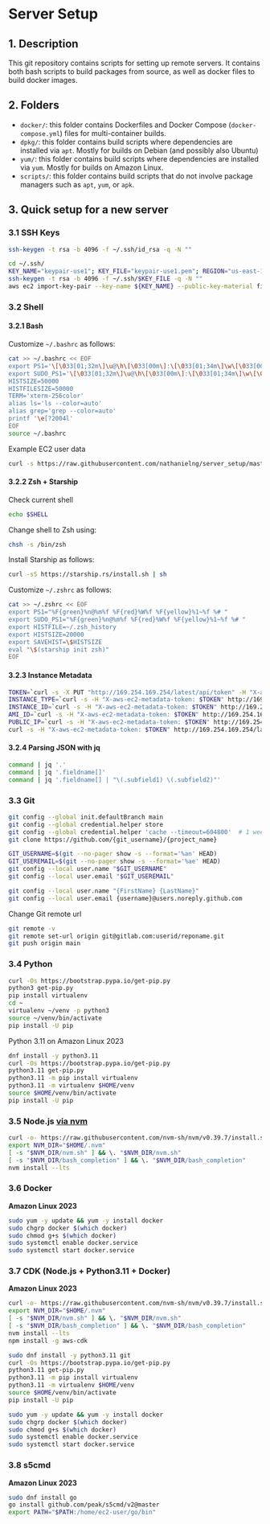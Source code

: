 # Server Setup

## 1. Description

This git repository contains scripts for setting up remote servers.
It contains both bash scripts to build packages from source,
as well as docker files to build docker images.

## 2. Folders

- `docker/`: this folder contains Dockerfiles and Docker Compose (`docker-compose.yml`) files
  for multi-container builds.
- `dpkg/`: this folder contains build scripts where dependencies are installed via `apt`.
  Mostly for builds on Debian (and possibly also Ubuntu)
- `yum/`: this folder contains build scripts where dependencies are installed via `yum`.
  Mostly for builds on Amazon Linux.
- `scripts/`: this folder contains build scripts that do not involve package managers
  such as `apt`, `yum`, or `apk`.


## 3. Quick setup for a new server

### 3.1 SSH Keys

```bash
ssh-keygen -t rsa -b 4096 -f ~/.ssh/id_rsa -q -N ""
```

```bash
cd ~/.ssh/
KEY_NAME="keypair-use1"; KEY_FILE="keypair-use1.pem"; REGION="us-east-1"
ssh-keygen -t rsa -b 4096 -f ~/.ssh/$KEY_FILE -q -N ""
aws ec2 import-key-pair --key-name ${KEY_NAME} --public-key-material fileb://${KEY_FILE}.pub --region ${REGION}
```

### 3.2 Shell

#### 3.2.1 Bash

Customize `~/.bashrc` as follows:

```bash
cat >> ~/.bashrc << EOF
export PS1='\[\033[01;32m\]\u@\h\[\033[00m\]:\[\033[01;34m\]\w\[\033[00m\]\$ '
export SUDO_PS1='\[\033[01;32m\]\u@\h\[\033[00m\]:\[\033[01;34m\]\w\[\033[00m\]\$ '
HISTSIZE=50000
HISTFILESIZE=50000
TERM='xterm-256color'
alias ls='ls --color=auto'
alias grep='grep --color=auto'
printf '\e[?2004l'
EOF
source ~/.bashrc
```

Example EC2 user data

```bash
curl -s https://raw.githubusercontent.com/nathanielng/server_setup/master/bash_al2023_setup.sh | bash
```

#### 3.2.2 Zsh + Starship

Check current shell

```bash
echo $SHELL
```

Change shell to Zsh using:

```bash
chsh -s /bin/zsh
```

Install Starship as follows:

```zsh
curl -sS https://starship.rs/install.sh | sh
```

Customize `~/.zshrc` as follows:

```zsh
cat >> ~/.zshrc << EOF
export PS1="%F{green}%n@%m%f %F{red}%W%f %F{yellow}%1~%f %# "
export SUDO_PS1="%F{green}%n@%m%f %F{red}%W%f %F{yellow}%1~%f %# "
export HISTFILE=~/.zsh_history
export HISTSIZE=20000
export SAVEHIST=\$HISTSIZE
eval "\$(starship init zsh)"
EOF
```

#### 3.2.3 Instance Metadata

```bash
TOKEN=`curl -s -X PUT "http://169.254.169.254/latest/api/token" -H "X-aws-ec2-metadata-token-ttl-seconds: 21600"`
INSTANCE_TYPE=`curl -s -H "X-aws-ec2-metadata-token: $TOKEN" http://169.254.169.254/latest/meta-data/instance-type` && echo $INSTANCE_TYPE
INSTANCE_ID=`curl -s -H "X-aws-ec2-metadata-token: $TOKEN" http://169.254.169.254/latest/meta-data/instance-id` && echo $INSTANCE_ID
AMI_ID=`curl -s -H "X-aws-ec2-metadata-token: $TOKEN" http://169.254.169.254/latest/meta-data/ami-id` && echo $AMI_ID
PUBLIC_IP=`curl -s -H "X-aws-ec2-metadata-token: $TOKEN" http://169.254.169.254/latest/meta-data/public-ipv4` && echo $PUBLIC_IP
curl -s -H "X-aws-ec2-metadata-token: $TOKEN" http://169.254.169.254/latest/meta-data/
```

#### 3.2.4 Parsing JSON with jq

```bash
command | jq '.'
command | jq '.fieldname[]'
command | jq '.fieldname[] | "\(.subfield1) \(.subfield2)"'
```

### 3.3 Git

```bash
git config --global init.defaultBranch main
git config --global credential.helper store
git config --global credential.helper 'cache --timeout=604800'  # 1 week
git clone https://github.com/{git_username}/{project_name}
```

```bash
GIT_USERNAME=$(git --no-pager show -s --format='%an' HEAD)
GIT_USEREMAIL=$(git --no-pager show -s --format='%ae' HEAD)
git config --local user.name "$GIT_USERNAME"
git config --local user.email "$GIT_USEREMAIL"
```

```bash
git config --local user.name "{FirstName} {LastName}"
git config --local user.email {username}@users.noreply.github.com
```

Change Git remote url

```bash
git remote -v
git remote set-url origin git@gitlab.com:userid/reponame.git
git push origin main
```

### 3.4 Python

```bash
curl -Os https://bootstrap.pypa.io/get-pip.py
python3 get-pip.py
pip install virtualenv
cd ~
virtualenv ~/venv -p python3
source ~/venv/bin/activate
pip install -U pip
```

Python 3.11 on Amazon Linux 2023

```bash
dnf install -y python3.11
curl -Os https://bootstrap.pypa.io/get-pip.py
python3.11 get-pip.py 
python3.11 -m pip install virtualenv
python3.11 -m virtualenv $HOME/venv
source $HOME/venv/bin/activate
pip install -U pip
```

### 3.5 Node.js [via nvm](https://nodejs.org/en/download/package-manager)

```bash
curl -o- https://raw.githubusercontent.com/nvm-sh/nvm/v0.39.7/install.sh | bash
export NVM_DIR="$HOME/.nvm"
[ -s "$NVM_DIR/nvm.sh" ] && \. "$NVM_DIR/nvm.sh"
[ -s "$NVM_DIR/bash_completion" ] && \. "$NVM_DIR/bash_completion"
nvm install --lts
```

### 3.6 Docker

**Amazon Linux 2023**

```bash
sudo yum -y update && yum -y install docker
sudo chgrp docker $(which docker)
sudo chmod g+s $(which docker)
sudo systemctl enable docker.service
sudo systemctl start docker.service
```


### 3.7 CDK (Node.js + Python3.11 + Docker)

**Amazon Linux 2023**

```bash
curl -o- https://raw.githubusercontent.com/nvm-sh/nvm/v0.39.7/install.sh | bash
export NVM_DIR="$HOME/.nvm"
[ -s "$NVM_DIR/nvm.sh" ] && \. "$NVM_DIR/nvm.sh"
[ -s "$NVM_DIR/bash_completion" ] && \. "$NVM_DIR/bash_completion"
nvm install --lts
npm install -g aws-cdk

sudo dnf install -y python3.11 git
curl -Os https://bootstrap.pypa.io/get-pip.py
python3.11 get-pip.py 
python3.11 -m pip install virtualenv
python3.11 -m virtualenv $HOME/venv
source $HOME/venv/bin/activate
pip install -U pip

sudo yum -y update && yum -y install docker
sudo chgrp docker $(which docker)
sudo chmod g+s $(which docker)
sudo systemctl enable docker.service
sudo systemctl start docker.service
```

### 3.8 s5cmd

**Amazon Linux 2023**

```bash
sudo dnf install go
go install github.com/peak/s5cmd/v2@master
export PATH="$PATH:/home/ec2-user/go/bin"
```
